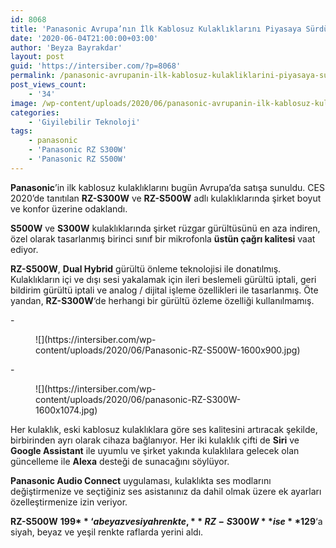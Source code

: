 ```yaml
---
id: 8068
title: 'Panasonic Avrupa’nın İlk Kablosuz Kulaklıklarını Piyasaya Sürdü'
date: '2020-06-04T21:00:00+03:00'
author: 'Beyza Bayrakdar'
layout: post
guid: 'https://intersiber.com/?p=8068'
permalink: /panasonic-avrupanin-ilk-kablosuz-kulakliklarini-piyasaya-surdu/
post_views_count:
    - '34'
image: /wp-content/uploads/2020/06/panasonic-avrupanin-ilk-kablosuz-kulakliklarini-piyasaya-surdu.jpg
categories:
    - 'Giyilebilir Teknoloji'
tags:
    - panasonic
    - 'Panasonic RZ S300W'
    - 'Panasonic RZ S500W'
---
```


**Panasonic**’in ilk kablosuz kulaklıklarını bugün Avrupa’da satışa sunuldu. CES 2020’de tanıtılan **RZ-S300W** ve **RZ-S500W** adlı kulaklıklarında şirket boyut ve konfor üzerine odaklandı.

**S500W** ve **S300W** kulaklıklarında şirket rüzgar gürültüsünü en aza indiren, özel olarak tasarlanmış birinci sınıf bir mikrofonla **üstün çağrı kalitesi** vaat ediyor.

**RZ-S500W**, **Dual Hybrid** gürültü önleme teknolojisi ile donatılmış. Kulaklıkların içi ve dışı sesi yakalamak için ileri beslemeli gürültü iptali, geri bildirim gürültü iptali ve analog / dijital işleme özellikleri ile tasarlanmış. Öte yandan, **RZ-S300W**‘de herhangi bir gürültü özleme özelliği kullanılmamış.

<div class="wp-block-jetpack-slideshow aligncenter" data-effect="slide"><div class="wp-block-jetpack-slideshow_container swiper-container">- <figure>![](https://intersiber.com/wp-content/uploads/2020/06/Panasonic-RZ-S500W-1600x900.jpg)</figure>
- <figure>![](https://intersiber.com/wp-content/uploads/2020/06/panasonic-RZ-S300W-1600x1074.jpg)</figure>

<a class="wp-block-jetpack-slideshow_button-prev swiper-button-prev swiper-button-white" role="button"></a><a class="wp-block-jetpack-slideshow_button-next swiper-button-next swiper-button-white" role="button"></a><a aria-label="Pause Slideshow" class="wp-block-jetpack-slideshow_button-pause" role="button"></a><div class="wp-block-jetpack-slideshow_pagination swiper-pagination swiper-pagination-white"></div></div></div>Her kulaklık, eski kablosuz kulaklıklara göre ses kalitesini artıracak şekilde, birbirinden ayrı olarak cihaza bağlanıyor. Her iki kulaklık çifti de **Siri** ve **Google Assistant** ile uyumlu ve şirket yakında kulaklılara gelecek olan güncelleme ile **Alexa** desteği de sunacağını söylüyor.

**Panasonic Audio Connect** uygulaması, kulaklıkta ses modlarını değiştirmenize ve seçtiğiniz ses asistanınız da dahil olmak üzere ek ayarları özelleştirmenize izin veriyor.

**RZ-S500W** **199$**‘a beyaz ve siyah renkte, **RZ-S300W** ise **129$**‘a siyah, beyaz ve yeşil renkte raflarda yerini aldı.